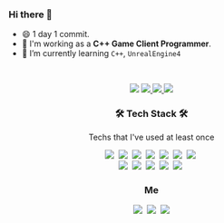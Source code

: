 ### Hi there 👋
- 😄 1 day 1 commit.
- 🔭 I'm working as a **C++ Game Client Programmer**.
- 🌱 I’m currently learning `C++`, `UnrealEngine4`

<br>

<p align="center">
  <a> <img src="https://github-readme-stats.vercel.app/api?username=tdm1223&show_icons=true&theme=radical&count_private=true"/> </a>
  <a href="https://solved.ac/tdm1223"> <img src="http://mazassumnida.wtf/api/v2/generate_badge?boj=tdm1223"/> </a>
  <a href="https://wakatime.com/@tdm1223"> <img src="https://github-readme-stats.vercel.app/api/wakatime?username=tdm1223"/> </a>
  <a> <img src="https://github-readme-stats.vercel.app/api/top-langs/?username=tdm1223&langs_count=4&hide=TSQL,RPC,ShaderLab&layout=compact"/> </a>
</p>

<h3 align="center">🛠 Tech Stack 🛠</h3>

<p align="center"> Techs that I've used at least once </p>

<p align="center">
  <img src="https://img.shields.io/badge/c-%2300599C.svg?style=for-the-badge&logo=c&logoColor=white"/></a>&nbsp
  <img src="https://img.shields.io/badge/c++-%2300599C.svg?style=for-the-badge&logo=c%2B%2B&logoColor=white"/></a>&nbsp
  <img src="https://img.shields.io/badge/c%23-%23239120.svg?style=for-the-badge&logo=c-sharp&logoColor=white"/></a>&nbsp
  <img src="https://img.shields.io/badge/markdown-%23000000.svg?style=for-the-badge&logo=markdown&logoColor=white"/></a>&nbsp
  <img src="https://img.shields.io/badge/java-%23ED8B00.svg?style=for-the-badge&logo=java&logoColor=white"/></a>&nbsp
  <img src="https://img.shields.io/badge/javascript-%23323330.svg?style=for-the-badge&logo=javascript&logoColor=%23F7DF1E"/></a>&nbsp
  <img src="https://img.shields.io/badge/python-3670A0?style=for-the-badge&logo=python&logoColor=ffdd54"/></a>&nbsp
  <br>
  <img src="https://img.shields.io/badge/unrealengine-%23313131.svg?style=for-the-badge&logo=unrealengine&logoColor=white"/></a>&nbsp
  <img src="https://img.shields.io/badge/unity-%23000000.svg?style=for-the-badge&logo=unity&logoColor=white"/></a>&nbsp
  <img src="https://img.shields.io/badge/node.js-6DA55F?style=for-the-badge&logo=node.js&logoColor=white"/></a>&nbsp
  <img src="https://img.shields.io/badge/spring-%236DB33F.svg?style=for-the-badge&logo=spring&logoColor=white"/></a>&nbsp
  <img src="https://img.shields.io/badge/Windows-0078D6?style=for-the-badge&logo=windows&logoColor=white"/></a>&nbsp
</p>

<h3 align="center"> Me </h3>
<p align="center">
  <a href="https://tdm1223.github.io"><img src="https://img.shields.io/badge/dev.to-0A0A0A?style=for-the-badge&logo=dev.to&logoColor=white&link=https://tdm1223.github.io"/></a>&nbsp
  <a href="https://www.linkedin.com/in/jegyun-kang-8091301b0/"><img src="https://img.shields.io/badge/linkedin-%230077B5.svg?style=for-the-badge&logo=linkedin&logoColor=white"/></a>&nbsp
  <a href="mailto:tdm1223@naver.com"><img src="https://img.shields.io/badge/Gmail-D14836?style=for-the-badge&logo=gmail&logoColor=white&link=tdm1223@naver.com"/></a>
</p>
<br>
